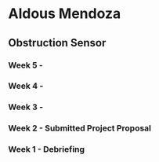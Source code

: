 # Aldous Mendoza

## Obstruction Sensor

### Week 5 -

### Week 4 - 

### Week 3 - 

### Week 2 - Submitted Project Proposal

### Week 1 - Debriefing
